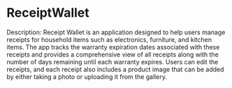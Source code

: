 # ReceiptWallet

Description: Receipt Wallet is an application designed to help users manage receipts for household items such as electronics, furniture, and kitchen items. 
The app tracks the warranty expiration dates associated with these receipts and provides a comprehensive view of all receipts along with the number of days remaining until each warranty expires.
Users can edit the receipts, and each receipt also includes a product image that can be added by either taking a photo or uploading it from the gallery.
